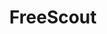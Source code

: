 ---
draft: false
title: FreeScout
content:
  id: freescout
  name: FreeScout
  website: https://freescout.net/
  short_description: FreeScout is a free self-hosted help desk & shared mailbox.
---